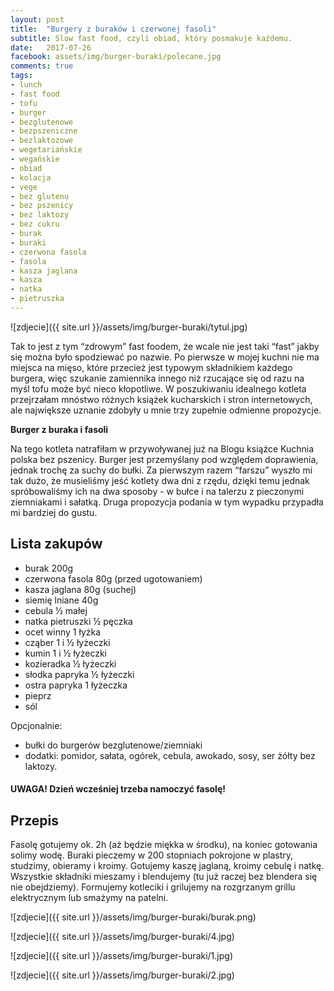 ```yaml
---
layout: post
title:  "Burgery z buraków i czerwonej fasoli"
subtitle: Slow fast food, czyli obiad, który posmakuje każdemu.
date:   2017-07-26
facebook: assets/img/burger-buraki/polecane.jpg
comments: true
tags:
- lunch
- fast food
- tofu
- burger
- bezglutenowe
- bezpszeniczne
- bezlaktozowe
- wegetariańskie
- wegańskie
- obiad
- kolacja
- vege
- bez glutenu
- bez pszenicy
- bez laktozy
- bez cukru
- burak 
- buraki
- czerwona fasola
- fasola
- kasza jaglana
- kasza
- natka
- pietruszka
---
```


![zdjecie]({{ site.url }}/assets/img/burger-buraki/tytul.jpg)

Tak to jest z tym “zdrowym” fast foodem, że wcale nie jest taki “fast” jakby się można było spodziewać po nazwie. Po pierwsze w mojej kuchni nie ma miejsca na mięso, które przecież jest typowym składnikiem każdego burgera, więc szukanie zamiennika innego niż rzucające się od razu na myśl tofu może być nieco kłopotliwe. W poszukiwaniu idealnego kotleta przejrzałam mnóstwo różnych książek kucharskich i stron internetowych, ale największe uznanie zdobyły u mnie trzy zupełnie odmienne propozycje.

**Burger z buraka i fasoli**

Na tego kotleta natrafiłam w przywoływanej już na Blogu książce Kuchnia polska bez pszenicy. Burger jest przemyślany pod względem doprawienia, jednak trochę za suchy do bułki. Za pierwszym razem “farszu” wyszło mi tak dużo, że musieliśmy jeść kotlety dwa dni z rzędu, dzięki temu jednak spróbowaliśmy ich na dwa sposoby - w bułce i na talerzu z pieczonymi ziemniakami i sałatką. Druga propozycja podania w tym wypadku przypadła mi bardziej do gustu.

## Lista zakupów

* burak 200g
* czerwona fasola 80g (przed ugotowaniem)
* kasza jaglana 80g (suchej)
* siemię lniane 40g
* cebula ½ małej
* natka pietruszki ½ pęczka
* ocet winny 1 łyżka
* cząber 1 i ½ łyżeczki
* kumin 1 i ½ łyżeczki
* kozieradka ½ łyżeczki
* słodka papryka ½ łyżeczki
* ostra papryka 1 łyżeczka
* pieprz
* sól

Opcjonalnie:
* bułki do burgerów bezglutenowe/ziemniaki
* dodatki: pomidor, sałata, ogórek, cebula, awokado, sosy, ser żółty bez laktozy. 

#### UWAGA! Dzień wcześniej trzeba namoczyć fasolę! 

## Przepis

Fasolę gotujemy ok. 2h (aż będzie miękka w środku), na koniec gotowania solimy wodę. Buraki pieczemy w 200 stopniach pokrojone w plastry, studzimy, obieramy i kroimy. Gotujemy kaszę jaglaną, kroimy cebulę i natkę. Wszystkie składniki mieszamy i blendujemy (tu już raczej bez blendera się nie obejdziemy). Formujemy kotleciki i grilujemy na rozgrzanym grillu elektrycznym lub smażymy na patelni.

![zdjecie]({{ site.url }}/assets/img/burger-buraki/burak.png)

![zdjecie]({{ site.url }}/assets/img/burger-buraki/4.jpg)

![zdjecie]({{ site.url }}/assets/img/burger-buraki/1.jpg)

![zdjecie]({{ site.url }}/assets/img/burger-buraki/2.jpg)
